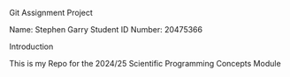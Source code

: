 Git Assignment Project

Name: Stephen Garry
Student ID Number: 20475366

Introduction

This is my Repo for the 2024/25 Scientific Programming Concepts Module
